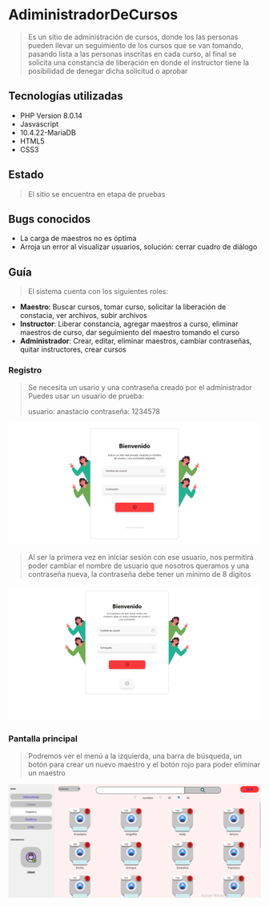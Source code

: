 # AdiministradorDeCursos
> Es un sitio de administración de cursos, donde los las personas pueden llevar un seguimiento de los cursos que se van tomando, pasando lista a las personas inscritas en cada curso, al final se solicita una constancia de liberación en donde el instructor tiene la posibilidad de denegar dicha solicitud o aprobar
## Tecnologías utilizadas
* PHP Version 8.0.14
* Jasvascript
* 10.4.22-MariaDB
* HTML5
* CSS3
## Estado
> El sitio se encuentra en etapa de pruebas
## Bugs conocidos
* La carga de maestros no es óptima
* Arroja un error al visualizar usuarios, solución: cerrar cuadro de diálogo
## Guía
> El sistema cuenta con los siguientes roles:
* **Maestro**: Buscar cursos, tomar curso, solicitar la liberación de constacia, ver archivos, subir archivos
* **Instructor**: Liberar constancia, agregar maestros a curso, eliminar maestros de curso, dar seguimiento del maestro tomando el curso
* **Administrador**: Crear, editar, eliminar maestros, cambiar contraseñas, quitar instructores, crear cursos
### Registro
> Se necesita un usario y una contraseña creado por el administrador
> Puedes usar un usuario de prueba:
> 
> usuario: anastacio contraseña: 1234578

<img src="https://github.com/GersonVis/AdiministradorDeCursos/blob/master/recursos/inicio.PNG?raw=true"></img>

> Al ser la primera vez en iniciar sesión con ese usuario, nos permitirá poder cambiar el nombre de usuario que nosotros queramos y una contraseña nueva, la contraseña debe tener un mínimo de 8 dígitos

<img src="https://github.com/GersonVis/AdiministradorDeCursos/blob/master/recursos/Captura.PNG?raw=true"></img>

### Pantalla principal
> Podremos ver el menú a la izquierda, una barra de búsqueda, un botón para crear un nuevo maestro y el botón rojo para poder eliminar un maestro

<img src="https://github.com/GersonVis/AdiministradorDeCursos/blob/master/recursos/inicio%20portal.PNG?raw=true"></img>


